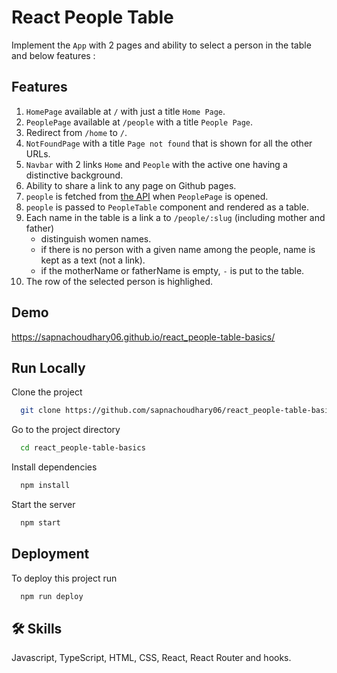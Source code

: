 # React People Table

Implement the `App` with 2 pages and ability to select a person in the table and below features :

## Features

1. `HomePage` available at `/` with just a title `Home Page`.
2. `PeoplePage` available at `/people` with a title `People Page`.
3. Redirect from `/home` to `/`.
4. `NotFoundPage` with a title `Page not found` that is shown for all the other URLs.
5. `Navbar` with 2 links `Home` and `People` with the active one having a distinctive background.
6. Ability to share a link to any page on Github pages.
7. `people` is fetched from [the API](https://mate-academy.github.io/react_people-table/api/people.json) when `PeoplePage` is opened.
8. `people` is passed to `PeopleTable` component and rendered as a table.
9. Each name in the table is a link a to `/people/:slug` (including mother and father)
    - distinguish women names.
    - if there is no person with a given name among the people, name is kept as a text (not a link).
    - if the motherName or fatherName is empty, `-` is put to the table.
10. The row of the selected person is highlighed.

## Demo

https://sapnachoudhary06.github.io/react_people-table-basics/

## Run Locally

Clone the project

```bash
  git clone https://github.com/sapnachoudhary06/react_people-table-basics.git
```

Go to the project directory

```bash
  cd react_people-table-basics
```

Install dependencies

```bash
  npm install
```

Start the server

```bash
  npm start
```

## Deployment

To deploy this project run

```bash
  npm run deploy
```

## 🛠 Skills
Javascript, TypeScript, HTML, CSS, React, React Router and hooks.

